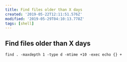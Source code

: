 ```yaml
---
title: Find files older than X days
created: '2019-05-22T12:11:51.576Z'
modified: '2019-05-29T04:10:13.778Z'
tags: [shell]
---
```


## Find files older than X days

```
find . -maxdepth 1 -type d -mtime +10 -exec echo {} +
```

